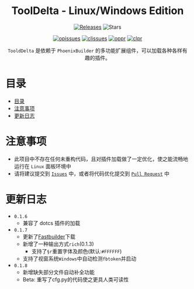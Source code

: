 <h1 align="center">ToolDelta - Linux/Windows Edition</h1>
<p align="center">
  <a href="https://github.com/SuperScript-PRC/ToolDelta/releases"><img src="https://img.shields.io/github/v/release/SuperScript-PRC/ToolDelta?display_name=tag&sort=semver" alt="Releases"></a>
  <img src="https://img.shields.io/github/stars/SuperScript-PRC/ToolDelta.svg?style=falt" alt="Stars">
</p>
  
<p align="center">
  <a href="https://github.com/SuperScript-PRC/ToolDelta/issues"><img src="https://img.shields.io/github/issues/SuperScript-PRC/ToolDelta.svg?style=flat" alt="opissues"></a>
  <a href="https://github.com/SuperScript-PRC/ToolDelta/issues?q=is%3Aissue+is%3Aclosed"><img src="https://img.shields.io/github/issues-closed/SuperScript-PRC/ToolDelta.svg?style=flat&color=success" alt="clissues"></a>
  <a href="https://github.com/SuperScript-PRC/ToolDelta/pulls"><img src="https://img.shields.io/github/issues-pr/SuperScript-PRC/ToolDelta.svg?style=falt" alt="oppr"></a>
  <a href="https://github.com/SuperScript-PRC/ToolDelta/pulls?q=is%3Apr+is%3Aclosed"><img src="https://img.shields.io/github/issues-pr-closed/SuperScript-PRC/ToolDelta.svg?style=flat&color=success" alt="clpr"></a>
</p>

<p align="center">
  <code>TooldDelta</code> 是依赖于 <code>PhoenixBuilder</code> 的多功能扩展组件，可以加载各种各样有趣的插件。
</p>







# 目录
- [目录](#目录)
- [注意事项](#注意事项)
- [更新日志](#更新日志)





# 注意事项
- 此项目中不存在任何未重构代码，且对插件加载做了一定优化，使之能流畅地运行在 `Linux` 面板环境中
- 请将建议提交到 [`Issues`](https://github.com/SuperScript-PRC/ToolDelta/issues) 中，或者将代码优化提交到 [`Pull Request`](https://github.com/SuperScript-PRC/ToolDelta/pulls) 中





# 更新日志
- `0.1.6`
  - 兼容了 dotcs 插件的加载
- `0.1.7`
  - 更新了[Fastbuilder](https://github.com/LNSSPsd/PhoenixBuilder)下载
  - 新增了一种输出方式`rich`(0.1.3)
    - 支持了`§r`重置字体及颜色(默认:`#FFFFFF`)
  - 支持了视窗系统`Windows`中自动检测`fbtoken`并启动
- `0.1.8`
  - 新增缺失部分文件自动补全功能
  - Beta: 重写了cfg.py的代码使之更具人类可读性
